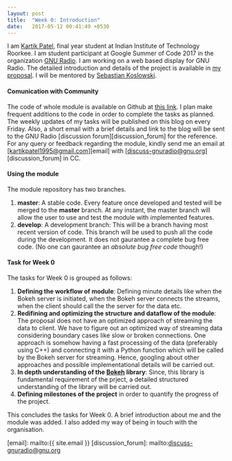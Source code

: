 ```yaml
---
layout: post
title:  "Week 0: Introduction"
date:   2017-05-12 00:41:49 +0530
---
```

I am [Kartik Patel][home], final year student at Indian Institute of Technology Roorkee. I am student participant at Google Summer of Code 2017 in the organization [GNU Radio][gnuradio]. I am working on a web based display for GNU Radio. The detailed introduction and details of the project is available in [my proposal][proposal]. I will be mentored by [Sebastian Koslowski][sebastian].

#### Comunication with Community
The code of whole module is available on Github at [this link][repo]. I plan make frequent additions to the code in order to complete the tasks as planned. The weekly updates of my tasks will be published on this blog on every Friday. Also, a short email with a brief details and link to the blog will be sent to the GNU Radio [discussion forum][discussion_forum] for the reference. For any query or feedback regarding the module, kindly send me an email at [kartikpatel1995@gmail.com][email] with [discuss-gnuradio@gnu.org][discussion_forum] in CC.

#### Using the module
The module repository has two branches. 
1. <b>master</b>: A stable code. Every feature once developed and tested will be merged to the <b>master</b> branch. At any instant, the master branch will allow the user to use and test the module with implemented features.
2. <b>develop</b>: A development branch: This will be a branch having most recent version of code. This branch will be used to push all the code during the development. It does not gaurantee a complete bug free code. (No one can gaurantee an <i>absolute bug free code</i> though!)

#### Task for Week 0
The tasks for Week 0 is grouped as follows:
1. <b>Defining the workflow of module</b>: Defining minute details like when the Bokeh server is initiated, when the Bokeh server connects the streams, when the client should call the the server for the data etc.
1. <b>Redifining and optimizing the structure and dataflow of the module</b>: The proposal does not have an optimized approach of streaming the data to client. We have to figure out an optimized way of streaming data considering boundary cases like slow or broken connections. One approach is somehow having a fast processing of the data (preferably using C++) and connecting it with a Python function which will be called by the Bokeh server for streaming. Hence, googling about other approaches and possible implementational details will be carried out.
2. <b>In depth understanding of the [Bokeh][bokeh] library</b>: Since, this library is fundamental requirement of the prject, a detailed structured understanding of the library will be carried out. 
3. <b>Defining milestones of the project</b> in order to quantify the progress of the project.


This concludes the tasks for Week 0. A brief introduction about me and the module was added. I also added my way of being in touch with the organisation.

[home]: http://kartikpatel.in
[gnuradio]: https://gnuradio.org
[proposal]: BokehGuiForGNURadio.pdf
[bokeh]: http://bokeh.pydata.org/en/latest/
[sebastian]: https://github.com/skoslowski
[repo]: https://github.com/kartikp1995/gr-bokeh/
[email]: mailto:{{ site.email }}
[discussion_forum]: mailto:discuss-gnuradio@gnu.org
